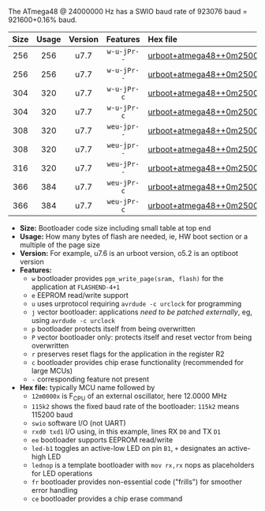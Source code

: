 The ATmega48 @ 24000000 Hz has a SWIO baud rate of 923076 baud = 921600+0.16% baud.

|Size|Usage|Version|Features|Hex file|
|:-:|:-:|:-:|:-:|:--|
|256|256|u7.7|`w-u-jPr--`|[urboot+atmega48++0m2500x++++9k6_swio_rxd0_txd1_led+b5.hex](https://raw.githubusercontent.com/stefanrueger/urboot.hex/main/mcus/atmega48/external_oscillator/fcpu++0m2500_Hz/br++++9k6_bps/urboot+atmega48++0m2500x++++9k6_swio_rxd0_txd1_led+b5.hex)|
|256|256|u7.7|`w-u-jPr--`|[urboot+atmega48++0m2500x++++9k6_swio_rxd0_txd1_lednop.hex](https://raw.githubusercontent.com/stefanrueger/urboot.hex/main/mcus/atmega48/external_oscillator/fcpu++0m2500_Hz/br++++9k6_bps/urboot+atmega48++0m2500x++++9k6_swio_rxd0_txd1_lednop.hex)|
|304|320|u7.7|`w-u-jPr-c`|[urboot+atmega48++0m2500x++++9k6_swio_rxd0_txd1_led+b5_fr_ce.hex](https://raw.githubusercontent.com/stefanrueger/urboot.hex/main/mcus/atmega48/external_oscillator/fcpu++0m2500_Hz/br++++9k6_bps/urboot+atmega48++0m2500x++++9k6_swio_rxd0_txd1_led+b5_fr_ce.hex)|
|304|320|u7.7|`w-u-jPr-c`|[urboot+atmega48++0m2500x++++9k6_swio_rxd0_txd1_lednop_fr_ce.hex](https://raw.githubusercontent.com/stefanrueger/urboot.hex/main/mcus/atmega48/external_oscillator/fcpu++0m2500_Hz/br++++9k6_bps/urboot+atmega48++0m2500x++++9k6_swio_rxd0_txd1_lednop_fr_ce.hex)|
|308|320|u7.7|`weu-jpr--`|[urboot+atmega48++0m2500x++++9k6_swio_rxd0_txd1_ee_led+b5.hex](https://raw.githubusercontent.com/stefanrueger/urboot.hex/main/mcus/atmega48/external_oscillator/fcpu++0m2500_Hz/br++++9k6_bps/urboot+atmega48++0m2500x++++9k6_swio_rxd0_txd1_ee_led+b5.hex)|
|308|320|u7.7|`weu-jpr--`|[urboot+atmega48++0m2500x++++9k6_swio_rxd0_txd1_ee_lednop.hex](https://raw.githubusercontent.com/stefanrueger/urboot.hex/main/mcus/atmega48/external_oscillator/fcpu++0m2500_Hz/br++++9k6_bps/urboot+atmega48++0m2500x++++9k6_swio_rxd0_txd1_ee_lednop.hex)|
|316|320|u7.7|`weu-jPr--`|[urboot+atmega48++0m2500x++++9k6_swio_rxd0_txd1_ee.hex](https://raw.githubusercontent.com/stefanrueger/urboot.hex/main/mcus/atmega48/external_oscillator/fcpu++0m2500_Hz/br++++9k6_bps/urboot+atmega48++0m2500x++++9k6_swio_rxd0_txd1_ee.hex)|
|366|384|u7.7|`weu-jPr-c`|[urboot+atmega48++0m2500x++++9k6_swio_rxd0_txd1_ee_led+b5_fr_ce.hex](https://raw.githubusercontent.com/stefanrueger/urboot.hex/main/mcus/atmega48/external_oscillator/fcpu++0m2500_Hz/br++++9k6_bps/urboot+atmega48++0m2500x++++9k6_swio_rxd0_txd1_ee_led+b5_fr_ce.hex)|
|366|384|u7.7|`weu-jPr-c`|[urboot+atmega48++0m2500x++++9k6_swio_rxd0_txd1_ee_lednop_fr_ce.hex](https://raw.githubusercontent.com/stefanrueger/urboot.hex/main/mcus/atmega48/external_oscillator/fcpu++0m2500_Hz/br++++9k6_bps/urboot+atmega48++0m2500x++++9k6_swio_rxd0_txd1_ee_lednop_fr_ce.hex)|

- **Size:** Bootloader code size including small table at top end
- **Usage:** How many bytes of flash are needed, ie, HW boot section or a multiple of the page size
- **Version:** For example, u7.6 is an urboot version, o5.2 is an optiboot version
- **Features:**
  + `w` bootloader provides `pgm_write_page(sram, flash)` for the application at `FLASHEND-4+1`
  + `e` EEPROM read/write support
  + `u` uses urprotocol requiring `avrdude -c urclock` for programming
  + `j` vector bootloader: applications *need to be patched externally*, eg, using `avrdude -c urclock`
  + `p` bootloader protects itself from being overwritten
  + `P` vector bootloader only: protects itself and reset vector from being overwritten
  + `r` preserves reset flags for the application in the register R2
  + `c` bootloader provides chip erase functionality (recommended for large MCUs)
  + `-` corresponding feature not present
- **Hex file:** typically MCU name followed by
  + `12m0000x` is F<sub>CPU</sub> of an external oscillator, here 12.0000 MHz
  + `115k2` shows the fixed baud rate of the bootloader: `115k2` means 115200 baud
  + `swio` software I/O (not UART)
  + `rxd0 txd1` I/O using, in this example, lines RX `D0` and TX `D1`
  + `ee` bootloader supports EEPROM read/write
  + `led-b1` toggles an active-low LED on pin `B1`, `+` designates an active-high LED
  + `lednop` is a template bootloader with `mov rx,rx` nops as placeholders for LED operations
  + `fr` bootloader provides non-essential code ("frills") for smoother error handling
  + `ce` bootloader provides a chip erase command
